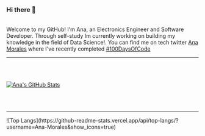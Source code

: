 ### Hi there 👋

<!--
**Ana-Morales/Ana-Morales** is a ✨ _special_ ✨ repository because its `README.md` (this file) appears on your GitHub profile.

Here are some ideas to get you started:

- 🔭 I’m currently working on ...
- 🌱 I’m currently learning ...
- 👯 I’m looking to collaborate on ...
- 🤔 I’m looking for help with ...
- 💬 Ask me about ...
- 📫 How to reach me: ...
- 😄 Pronouns: ...
- ⚡ Fun fact: ...
-->
<br>
Welcome to my GitHub! I'm Ana, an Electronics Engineer and Software Developer. Through self-study Im currently working on building my knowledge in the field of Data Science!. You can find me on tech twitter <a href = "https://twitter.com/San_Mor_">Ana Morales</a> where I've recently completed <a href="https://twitter.com/search?q=%23100DaysOfCode&src=hashtag_click">#100DaysOfCode</a>

<hr>



<br/><br/>


[![Ana's GitHub Stats](https://github-readme-stats.vercel.app/api?username=Ana-Morales&show_icons=true)](https://github.com/Ana-Morales)

<br/>

<br/>
<hr>
![Top Langs](https://github-readme-stats.vercel.app/api/top-langs/?username=Ana-Morales&show_icons=true)

<br><br>
